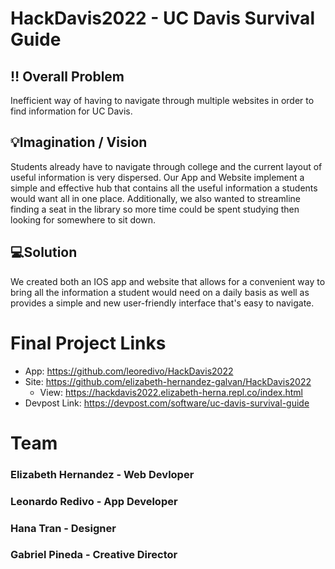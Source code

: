# HackDavis2022 - UC Davis Survival Guide

## ‼️ Overall Problem
Inefficient way of having to navigate through multiple websites in order to find information for UC Davis. 

## 💡Imagination / Vision
Students already have to navigate through college and the current layout of useful information is very dispersed. Our App and Website implement a simple and effective hub that contains all the useful information a students would want all in one place. Additionally, we also wanted to streamline finding a seat in the library so more time could be spent studying then looking for somewhere to sit down.

## 💻Solution
We created both an IOS app and website that allows for a convenient way to bring all the information a student would need on a daily basis as well as provides a simple and new user-friendly interface that's easy to navigate.

# Final Project Links
- App: https://github.com/leoredivo/HackDavis2022
- Site: https://github.com/elizabeth-hernandez-galvan/HackDavis2022
   - View: https://hackdavis2022.elizabeth-herna.repl.co/index.html
- Devpost Link: https://devpost.com/software/uc-davis-survival-guide

# Team
### Elizabeth Hernandez - Web Devloper
### Leonardo Redivo - App Developer
### Hana Tran - Designer
### Gabriel Pineda - Creative Director

